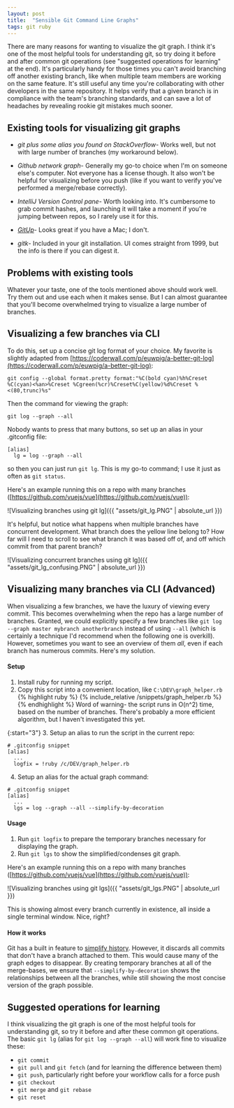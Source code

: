 ```yaml
---
layout: post
title:  "Sensible Git Command Line Graphs"
tags: git ruby
---
```

There are many reasons for wanting to visualize the git graph. I think it's one of the most helpful tools for understanding git, so try doing it before and after common git operations (see "suggested operations for learning" at the end). It's particularly handy for those times you can't avoid branching off another existing branch, like when multiple team members are working on the same feature. It's still useful any time you're collaborating with other developers in the same repository. It helps verify that a given branch is in compliance with the team's branching standards, and can save a lot of headaches by revealing rookie git mistakes much sooner.

## Existing tools for visualizing git graphs
- *git plus some alias you found on StackOverflow*- Works well, but not with large number of branches (my workaround below).

- *Github network graph*- Generally my go-to choice when I'm on someone else's computer. Not everyone has a license though. It also won't be helpful for visualizing before you push (like if you want to verify you've performed a merge/rebase correctly).

- *IntelliJ Version Control pane*- Worth looking into. It's cumbersome to grab commit hashes, and launching it will take a moment if you're jumping between repos, so I rarely use it for this.

- *[GitUp](http://gitup.co)*- Looks great if you have a Mac; I don't.

- *gitk*- Included in your git installation. UI comes straight from 1999, but the info is there if you can digest it.

## Problems with existing tools
Whatever your taste, one of the tools mentioned above should work well. Try them out and use each when it makes sense. But I can almost guarantee that you'll become overwhelmed trying to visualize a large number of branches.

## Visualizing a few branches via CLI
To do this, set up a concise git log format of your choice. My favorite is slightly adapted from [https://coderwall.com/p/euwpig/a-better-git-log](https://coderwall.com/p/euwpig/a-better-git-log):
```
git config --global format.pretty format:"%C(bold cyan)%h%Creset %C(cyan)<%an>%Creset %Cgreen(%cr)%Creset%C(yellow)%d%Creset %<(80,trunc)%s"
```
Then the command for viewing the graph:
```
git log --graph --all
```
Nobody wants to press that many buttons, so set up an alias in your .gitconfig file:
```
[alias]
  lg = log --graph --all
```
so then you can just run `git lg`. This is my go-to command; I use it just as often as `git status`.

Here's an example running this on a repo with many branches ([https://github.com/vuejs/vue](https://github.com/vuejs/vue)):

![Visualizing branches using git lg]({{ "assets/git_lg.PNG" | absolute_url }})

It's helpful, but notice what happens when multiple branches have concurrent development. What branch does the yellow line belong to? How far will I need to scroll to see what branch it was based off of, and off which commit from that parent branch?

![Visualizing concurrent branches using git lg]({{ "assets/git_lg_confusing.PNG" | absolute_url }})

## Visualizing many branches via CLI (Advanced)
When visualizing a few branches, we have the luxury of viewing every commit. This becomes overwhelming when the repo has a large number of branches. Granted, we could explicitly specify a few branches like `git log --graph master mybranch anotherbranch` instead of using `--all` (which is certainly a technique I'd recommend when the following one is overkill). However, sometimes you want to see an overview of them *all*, even if each branch has numerous commits. Here's my solution.

#### Setup
1. Install ruby for running my script.
2. Copy this script into a convenient location, like `C:\DEV\graph_helper.rb`
{% highlight ruby  %}
{% include_relative /snippets/graph_helper.rb %}
{% endhighlight %}
Word of warning- the script runs in O(n^2) time, based on the number of branches. There's probably a more efficient algorithm, but I haven't investigated this yet.

{:start="3"}
3. Setup an alias to run the script in the current repo:
```
# .gitconfig snippet
[alias]
  ...
  logfix = !ruby /c/DEV/graph_helper.rb
```
4. Setup an alias for the actual graph command:
```
# .gitconfig snippet
[alias]
  ...
  lgs = log --graph --all --simplify-by-decoration
```

#### Usage
1. Run `git logfix` to prepare the temporary branches necessary for displaying the graph.
1. Run `git lgs` to show the simplified/condenses git graph.

Here's an example running this on a repo with many branches ([https://github.com/vuejs/vue](https://github.com/vuejs/vue)):

![Visualizing branches using git lgs]({{ "assets/git_lgs.PNG" | absolute_url }})

This is showing almost every branch currently in existence, all inside a single terminal window. Nice, right?

#### How it works
Git has a built in feature to [simplify history](https://git-scm.com/docs/git-log#_history_simplification). However, it discards all commits that don't have a branch attached to them. This would cause many of the graph edges to disappear. By creating temporary branches at all of the merge-bases, we ensure that `--simplify-by-decoration` shows the relationships between all the branches, while still showing the most concise version of the graph possible.

## Suggested operations for learning
I think visualizing the git graph is one of the most helpful tools for understanding git, so try it before and after these common git operations. The basic `git lg` (alias for `git log --graph --all`) will work fine to visualize these:
- `git commit`
- `git pull` and `git fetch` (and for learning the difference between them)
- `git push`, particularly right before your workflow calls for a force push
- `git checkout`
- `git merge` and `git rebase`
- `git reset`
